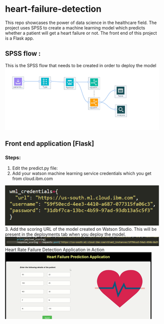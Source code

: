 # heart-failure-detection
This repo showcases the power of data science in the healthcare field. The project uses SPSS to create a machine learning model which predicts whether a patient will get a heart failure or not. The front end of this project is a Flask app.


## SPSS flow :
This is the SPSS flow that needs to be created in order to deploy the model
<img src = https://github.com/anchalbhalla/heart-failure-detection/blob/master/pic1.png > 

## Front end application [Flask]

### Steps: 

1. Edit the predict.py file: 
2. Add your watson machine learning service credentials which you get from cloud.ibm.com 
<img src = "https://github.com/anchalbhalla/heart-failure-detection/blob/master/pics/credentials.png"> 
3. Add the scoring URL of the model created on Watson Studio. This will be present in the deployments tab when you deploy the model. 
<img src = "https://github.com/anchalbhalla/heart-failure-detection/blob/master/pics/url.png"

## Heart Rate Failure Detection Application in Action

<img src = "https://github.com/anchalbhalla/heart-failure-detection/blob/master/gifs/app.gif">
